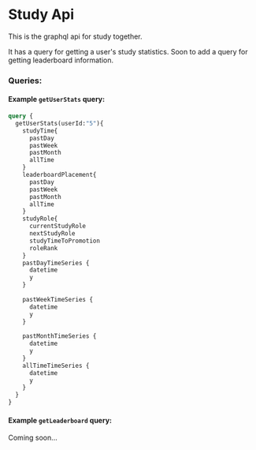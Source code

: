 # Study Api

This is the graphql api for study together.

It has a query for getting a user's study statistics. Soon to add a query for getting leaderboard information.

### Queries:

#### Example `getUserStats` query:
```graphql
query {
  getUserStats(userId:"5"){
    studyTime{ 
      pastDay
      pastWeek
      pastMonth
      allTime
    }
    leaderboardPlacement{
      pastDay
      pastWeek
      pastMonth
      allTime
    }
    studyRole{
      currentStudyRole
      nextStudyRole
      studyTimeToPromotion
      roleRank
    }
    pastDayTimeSeries {
      datetime
      y
    }
    
    pastWeekTimeSeries {
      datetime
      y
    }
    
    pastMonthTimeSeries {
      datetime
      y
    }
    allTimeTimeSeries {
      datetime
      y
    }
  }
}
```

#### Example `getLeaderboard` query:
Coming soon...

